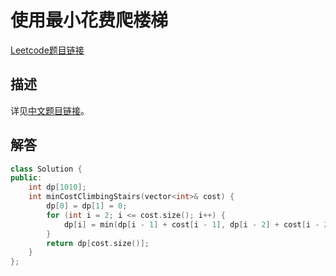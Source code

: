 # 使用最小花费爬楼梯

[Leetcode题目链接](https://leetcode.com/problems/min-cost-climbing-stairs/description/)

## 描述

详见[中文题目链接](https://leetcode.cn/problems/min-cost-climbing-stairs/)。

## 解答

```C++
class Solution {
public:
    int dp[1010];
    int minCostClimbingStairs(vector<int>& cost) {
        dp[0] = dp[1] = 0;
        for (int i = 2; i <= cost.size(); i++) {
            dp[i] = min(dp[i - 1] + cost[i - 1], dp[i - 2] + cost[i - 2]);
        }
        return dp[cost.size()];
    }
};
```
